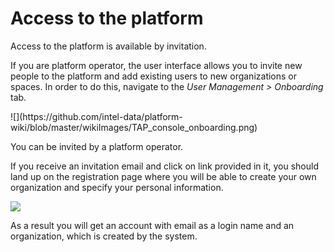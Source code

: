 # Access to the platform
<p>Access to the platform is available by invitation.</p>
<p>If you are platform operator, the user interface allows you to invite new people to the platform and add existing users to new organizations or spaces. In order to do this, navigate to the <i>User Management > Onboarding</i> tab.</p>
![](https://github.com/intel-data/platform-wiki/blob/master/wikiImages/TAP_console_onboarding.png)
<p>You can be invited by a platform operator.</p>
If you receive an invitation email and click on link provided in it, you should land up on the registration page where you will be able to create your own organization and specify your personal information.</p>
<img src="https://github.com/intel-data/platform-wiki/blob/master/wikiImages/TAP_console_create_account.png"/>
<p>As a result you will get an account with email as a login name and an organization, which is created by the system.</p>